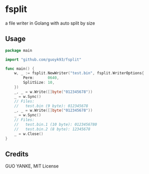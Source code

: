 # fsplit

a file writer in Golang with auto split by size

## Usage

```go
package main

import "github.com/guoyk93/fsplit"

func main() {
	w, _ := fsplit.NewWriter("test.bin", fsplit.WriterOptions{
		Perm:      0640,
		SplitSize: 10,
	})
	_, _ = w.Write([]byte("012345678"))
	_ = w.Sync()
	// Files:
	//   test.bin (9 byte): 012345678
	_, _ = w.Write([]byte("012345678"))
	_ = w.Sync()
	// Files:
	//   test.bin.1 (10 byte): 0123456780
	//   test.bin.2 (8 byte): 12345678
	_ = w.Close()
}
```

## Credits

GUO YANKE, MIT License
